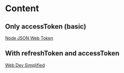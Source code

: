 # Content

## Only accessToken (basic)

[Node JSON Web Token](https://github.com/auth0/node-jsonwebtoken)

## With refreshToken and accessToken

[Web Dev Simplified](https://www.youtube.com/watch?v=-RCnNyD0L-s&ab_channel=WebDevSimplified)
